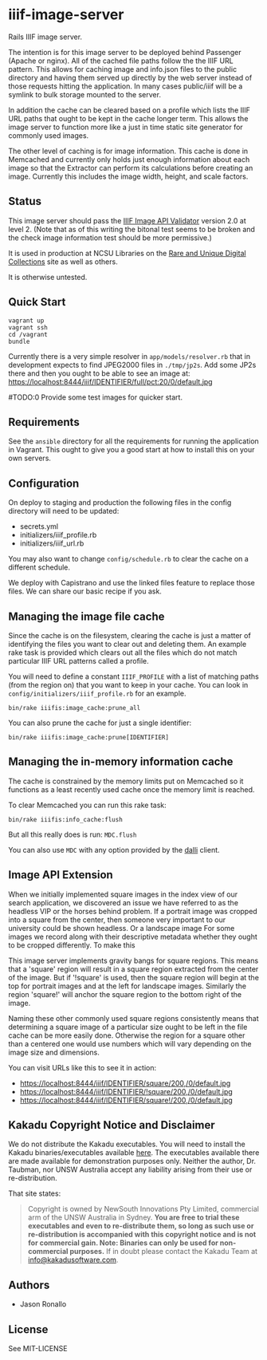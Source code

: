 # iiif-image-server

Rails IIIF image server.

The intention is for this image server to be deployed behind Passenger (Apache or nginx). All of the cached file paths follow the the IIIF URL pattern. This allows for caching image and info.json files to the public directory and having them served up directly by the web server instead of those requests hitting the application. In many cases public/iiif will be a symlink to bulk storage mounted to the server.

In addition the cache can be cleared based on a profile which lists the IIIF URL paths that ought to be kept in the cache longer term. This allows the image server to function more like a just in time static site generator for commonly used images.

The other level of caching is for image information. This cache is done in Memcached and currently only holds just enough information about each image so that the Extractor can perform its calculations before creating an image. Currently this includes the image width, height, and scale factors.

## Status

This image server should pass the [IIIF Image API Validator](http://iiif.io/api/image/validator/results/?server=https%3A%2F%2Fiiif.lib.ncsu.edu&prefix=iiif&identifier=67352ccc-d1b0-11e1-89ae-279075081939&version=2.0&level=2&id_squares=on&info_json=on&id_basic=on&id_error_escapedslash=on&id_error_unescaped=on&id_escaped=on&id_error_random=on&region_error_random=on&region_pixels=on&region_percent=on&size_region=on&size_error_random=on&size_ch=on&size_wc=on&size_percent=on&size_bwh=on&size_wh=on&rot_error_random=on&rot_region_basic=on&rot_full_basic=on&quality_error_random=on&quality_color=on&quality_bitonal=on&quality_grey=on&format_jpg=on&format_error_random=on&format_png=on&jsonld=on&baseurl_redirect=on&cors=on) version 2.0 at level 2. (Note that as of this writing the bitonal test seems to be broken and the check image information test should be more permissive.)

It is used in production at NCSU Libraries on the [Rare and Unique Digital Collections](http://d.lib.ncsu.edu/collections) site as well as others.

It is otherwise untested.

## Quick Start

```
vagrant up
vagrant ssh
cd /vagrant
bundle
```

Currently there is a very simple resolver in `app/models/resolver.rb` that in development expects to find JPEG2000 files in `./tmp/jp2s`. Add some JP2s there and then you ought to be able to see an image at: <https://localhost:8444/iiif/IDENTIFIER/full/pct:20/0/default.jpg>

 #TODO:0 Provide some test images for quicker start.

## Requirements

See the `ansible` directory for all the requirements for running the application in Vagrant. This ought to give you a good start at how to install this on your own servers.

## Configuration

On deploy to staging and production the following files in the config directory will need to be updated:
- secrets.yml
- initializers/iiif_profile.rb
- initializers/iiif_url.rb

You may also want to change `config/schedule.rb` to clear the cache on a different schedule.

We deploy with Capistrano and use the linked files feature to replace those files. We can share our basic recipe if you ask.

## Managing the image file cache

Since the cache is on the filesystem, clearing the cache is just a matter of identifying the files you want to clear out and deleting them. An example rake task is provided which clears out all the files which do not match particular IIIF URL patterns called a profile.

You will need to define a constant `IIIF_PROFILE` with a list of matching paths (from the region on) that you want to keep in your cache. You can look in `config/initializers/iiif_profile.rb` for an example.

`bin/rake iiifis:image_cache:prune_all`

You can also prune the cache for just a single identifier:

`bin/rake iiifis:image_cache:prune[IDENTIFIER]`

## Managing the in-memory information cache

The cache is constrained by the memory limits put on Memcached so it functions as a least recently used cache once the memory limit is reached.

To clear Memcached you can run this rake task:

`bin/rake iiifis:info_cache:flush`

But all this really does is run: `MDC.flush`

You can also use `MDC` with any option provided by the [dalli](https://github.com/petergoldstein/dalli) client.

## Image API Extension

When we initially implemented square images in the index view of our search application, we discovered an issue we have referred to as the headless VIP or the horses behind problem. If a portrait image was cropped into a square from the center, then someone very important to our university could be shown headless. Or a landscape image
For some images we record along with their descriptive metadata whether they ought to be cropped differently. To make this

This image server implements gravity bangs for square regions. This means that a 'square' region will result in a square region extracted from the center of the image. But if '!square' is used, then the square region will begin at the top for portrait images and at the left for landscape images. Similarly the region 'square!' will anchor the square region to the bottom right of the image.

Naming these other commonly used square regions consistently means that determining a square image of a particular size ought to be left in the file cache can be more easily done. Otherwise the region for a square other than a centered one would use numbers which will vary depending on the image size and dimensions.

You can visit URLs like this to see it in action:

- <https://localhost:8444/iiif/IDENTIFIER/square/200,/0/default.jpg>
- <https://localhost:8444/iiif/IDENTIFIER/!square/200,/0/default.jpg>
- <https://localhost:8444/iiif/IDENTIFIER/square!/200,/0/default.jpg>

## Kakadu Copyright Notice and Disclaimer
 We do not distribute the Kakadu executables. You will need to install the Kakadu binaries/executables available [here](http://kakadusoftware.com/downloads/). The executables available there are made available for demonstration purposes only. Neither the author, Dr. Taubman, nor UNSW Australia accept any liability arising from their use or re-distribution.

That site states:

> Copyright is owned by NewSouth Innovations Pty Limited, commercial arm of the UNSW Australia in Sydney. **You are free to trial these executables and even to re-distribute them, so long as such use or re-distribution is accompanied with this copyright notice and is not for commercial gain. Note: Binaries can only be used for non-commercial purposes.** If in doubt please contact the Kakadu Team at info@kakadusoftware.com.

## Authors

- Jason Ronallo

## License

See MIT-LICENSE
